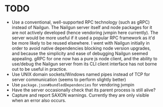 # TODO

* Use a conventional, well-supported RPC technology (such as gRPC) instead of Nailgun. The Nailgun 
  server itself and node packages for it are not actively developed (hence vendoring jvmpin here 
  currently). The server would be more useful if it used a popular RPC framework as it'd be more
  likely to be reused elsewhere. I went with Nailgun initially in order to avoid native dependencies
  blocking node version upgrades, and because the simplicity and ease of debugging Nailgun seemed
  appealing. gRPC for one now has a pure js node client, and the ability to use/debug the Nailgun
  server from its CLI client interface has not borne out to be useful in practice.
* Use UNIX domain sockets/Windows named pipes instead of TCP for server communication (seems to
  perform slightly better)
* Use `package.json#bundledDependencies` for vendoring jvmpin
* Have the server occasionally check that its parent process is still alive?
* Capture and report SAXON warnings. Currently they are only visible when an error also occurs.

